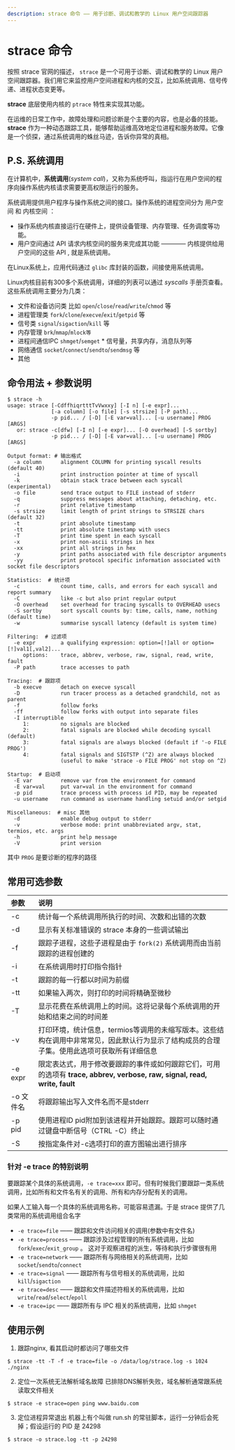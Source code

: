 ```yaml
---
description: strace 命令 —— 用于诊断、调试和教学的 Linux 用户空间跟踪器
---
```

# strace 命令

按照 strace 官网的描述， `strace` 是一个可用于诊断、调试和教学的 Linux 用户空间跟踪器。我们用它来监控用户空间进程和内核的交互，比如系统调用、信号传递、进程状态变更等。

**strace** 底层使用内核的 `ptrace` 特性来实现其功能。

在运维的日常工作中，故障处理和问题诊断是个主要的内容，也是必备的技能。 **strace** 作为一种动态跟踪工具，能够帮助运维高效地定位进程和服务故障。它像是一个侦探，通过系统调用的蛛丝马迹，告诉你异常的真相。

## P.S. 系统调用

在计算机中，**系统调用**(*system call*)，又称为系统呼叫，指运行在用户空间的程序向操作系统内核请求需要更高权限运行的服务。

系统调用提供用户程序与操作系统之间的接口。操作系统的进程空间分为 用户空间 和 内核空间 ：

 - 操作系统内核直接运行在硬件上，提供设备管理、内存管理、任务调度等功能。
 - 用户空间通过 API 请求内核空间的服务来完成其功能 ———— 内核提供给用户空间的这些 API , 就是系统调用。

在Linux系统上，应用代码通过 `glibc` 库封装的函数，间接使用系统调用。

Linux内核目前有300多个系统调用，详细的列表可以通过 *syscalls* 手册页查看。这些系统调用主要分为几类：

 - 文件和设备访问类 比如 `open`/`close`/`read`/`write`/`chmod` 等
 - 进程管理类 `fork`/`clone`/`execve`/`exit`/`getpid` 等
 - 信号类 `signal`/`sigaction`/`kill` 等
 - 内存管理 `brk`/`mmap`/`mlock等`
 - 进程间通信IPC `shmget`/`semget` * 信号量，共享内存，消息队列等
 - 网络通信 `socket`/`connect`/`sendto`/`sendmsg` 等
 - 其他


## 命令用法 + 参数说明

``` shell
$ strace -h
usage: strace [-CdffhiqrtttTvVwxxy] [-I n] [-e expr]...
              [-a column] [-o file] [-s strsize] [-P path]...
              -p pid... / [-D] [-E var=val]... [-u username] PROG [ARGS]
   or: strace -c[dfw] [-I n] [-e expr]... [-O overhead] [-S sortby]
              -p pid... / [-D] [-E var=val]... [-u username] PROG [ARGS]

Output format: # 输出格式
  -a column      alignment COLUMN for printing syscall results (default 40)
  -i             print instruction pointer at time of syscall
  -k             obtain stack trace between each syscall (experimental)
  -o file        send trace output to FILE instead of stderr
  -q             suppress messages about attaching, detaching, etc.
  -r             print relative timestamp
  -s strsize     limit length of print strings to STRSIZE chars (default 32)
  -t             print absolute timestamp
  -tt            print absolute timestamp with usecs
  -T             print time spent in each syscall
  -x             print non-ascii strings in hex
  -xx            print all strings in hex
  -y             print paths associated with file descriptor arguments
  -yy            print protocol specific information associated with socket file descriptors

Statistics:  # 统计项
  -c             count time, calls, and errors for each syscall and report summary
  -C             like -c but also print regular output
  -O overhead    set overhead for tracing syscalls to OVERHEAD usecs
  -S sortby      sort syscall counts by: time, calls, name, nothing (default time)
  -w             summarise syscall latency (default is system time)

Filtering:  # 过滤项
  -e expr        a qualifying expression: option=[!]all or option=[!]val1[,val2]...
     options:    trace, abbrev, verbose, raw, signal, read, write, fault
  -P path        trace accesses to path

Tracing:  # 跟踪项
  -b execve      detach on execve syscall
  -D             run tracer process as a detached grandchild, not as parent
  -f             follow forks
  -ff            follow forks with output into separate files
  -I interruptible
     1:          no signals are blocked
     2:          fatal signals are blocked while decoding syscall (default)
     3:          fatal signals are always blocked (default if '-o FILE PROG')
     4:          fatal signals and SIGTSTP (^Z) are always blocked
                 (useful to make 'strace -o FILE PROG' not stop on ^Z)

Startup:  # 启动项
  -E var         remove var from the environment for command
  -E var=val     put var=val in the environment for command
  -p pid         trace process with process id PID, may be repeated
  -u username    run command as username handling setuid and/or setgid

Miscellaneous:  # misc 其他
  -d             enable debug output to stderr
  -v             verbose mode: print unabbreviated argv, stat, termios, etc. args
  -h             print help message
  -V             print version
```

其中 `PROG` 是要诊断的程序的路径

## 常用可选参数

| 参数 | 说明 |
|:---|:---|
| -c | 统计每一个系统调用所执行的时间、次数和出错的次数 |
| -d | 显示有关标准错误的 strace 本身的一些调试输出 |
| -f | 跟踪子进程，这些子进程是由于 `fork(2)` 系统调用而由当前跟踪的进程创建的 |
| -i | 在系统调用时打印指令指针 |
| -t | 跟踪的每一行都以时间为前缀 |
| -tt | 如果输入两次，则打印的时间将精确至微秒 |
| -T | 显示花费在系统调用上的时间。这将记录每个系统调用的开始和结束之间的时间差 |
| -v | 打印环境，统计信息，termios等调用的未缩写版本。这些结构在调用中非常常见，因此默认行为显示了结构成员的合理子集。使用此选项可获取所有详细信息 |
| -e expr | 限定表达式，用于修改要跟踪的事件或如何跟踪它们，可用的选项有 **trace, abbrev, verbose, raw, signal, read, write, fault** |
| -o 文件名 | 将跟踪输出写入文件名而不是stderr |
| -p pid | 使用进程ID pid附加到该进程并开始跟踪。跟踪可以随时通过键盘中断信号（CTRL -C）终止 |
| -S | 按指定条件对-c选项打印的直方图输出进行排序 |


### 针对 -e trace 的特别说明

要跟踪某个具体的系统调用，`-e trace=xxx` 即可。但有时候我们要跟踪一类系统调用，比如所有和文件名有关的调用、所有和内存分配有关的调用。

如果人工输入每一个具体的系统调用名称，可能容易遗漏。于是 strace 提供了几类常用的系统调用组合名字

* `-e trace=file` —— 跟踪和文件访问相关的调用(参数中有文件名)
* `-e trace=process` —— 跟踪涉及过程管理的所有系统调用，比如 `fork`/`exec`/`exit_group` 。 这对于观察进程的派生，等待和执行步骤很有用
* `-e trace=network` —— 跟踪所有与网络相关的系统调用，比如 `socket`/`sendto`/`connect`
* `-e trace=signal` —— 跟踪所有与信号相关的系统调用，比如 `kill`/`sigaction`
* `-e trace=desc` —— 跟踪和文件描述符相关的系统调用，比如 `write`/`read`/`select`/`epoll`
* `-e trace=ipc` —— 跟踪所有与 IPC 相关的系统调用，比如 `shmget` 

## 使用示例

1. 跟踪nginx, 看其启动时都访问了哪些文件

```shell
$ strace -tt -T -f -e trace=file -o /data/log/strace.log -s 1024 ./nginx
```

2. 定位一次系统无法解析域名故障
   已排除DNS解析失败，域名解析通常跟系统读取文件相关

```shell
$ strace -e strace=open ping www.baidu.com
```

3. 定位进程异常退出
   机器上有个叫做 run.sh 的常驻脚本，运行一分钟后会死掉；假设运行的 PID 是 24298

```shell
$ strace -o strace.log -tt -p 24298
```
